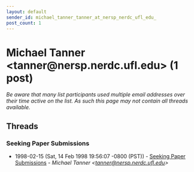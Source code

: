 ```yaml
---
layout: default
sender_id: michael_tanner_tanner_at_nersp_nerdc_ufl_edu_
post_count: 1
---
```


# Michael Tanner <tanner<span>@</span>nersp.nerdc.ufl.edu> (1 post)

_Be aware that many list participants used multiple email addresses over their time active on the list. As such this page may not contain all threads available._

## Threads

### Seeking Paper Submissions
+ 1998-02-15 (Sat, 14 Feb 1998 19:56:07 -0800 (PST)) - [Seeking Paper Submissions](/archive/1998/02/981d966d20233209c274e9c9166e4c61283033c563ebd24e7ceab16dd0b0cbbd) - _Michael Tanner \<tanner@nersp.nerdc.ufl.edu\>_

